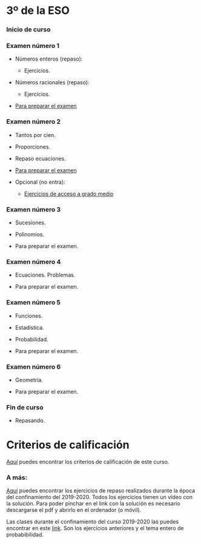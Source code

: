 # 3º de la ESO

### Inicio de curso

### Examen número 1
* Números enteros (repaso):
    + Ejercicios.

* Números racionales (repaso):
    + Ejercicios.

* [Para preparar el examen](e3_examen01_pe.pdf)

### Examen número 2
* Tantos por cien.
* Proporciones.
* Repaso ecuaciones.
* [Para preparar el examen](e3_examen02_pe.pdf)

* Opcional (no entra):
  + [Ejercicios de acceso a grado medio](e3_proporciones_gm.pdf)

### Examen número 3
* Sucesiones.
* Polinomios.

* Para preparar el examen.

### Examen número 4
* Ecuaciones. Problemas.

* Para preparar el examen.

### Examen número 5
* Funciones.
* Estadística.
* Probabilidad.

* Para preparar el examen.

### Examen número 6
* Geometría.

* Para preparar el examen.

### Fin de curso
* Repasando.


# Criterios de calificación
[Aquí](../criterios/criterios_calificacion.pdf) puedes encontrar los criterios
de calificación de este curso. 

### A más:

[Aquí](e3_pandemia_ct.pdf) puedes encontrar los ejercicios de repaso
realizados durante la época del confinamiento del 2019-2020. Todos los
ejercicios tienen un vídeo con la solución. Para poder pinchar en el link con
la solución es necesario descargarse el pdf y abrirlo en el ordenador (o
móvil).


Las clases durante el confinamiento del curso 2019-2020 las puedes encontrar 
en este [link](../confinamiento/E3A/README.md). Son los ejercicios anteriores
y el tema entero de probabibilidad.

